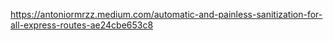 https://antoniormrzz.medium.com/automatic-and-painless-sanitization-for-all-express-routes-ae24cbe653c8

